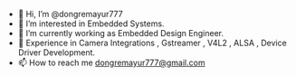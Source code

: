 - 👋 Hi, I’m @dongremayur777
- 👀 I’m interested in Embedded Systems.
- 🌱 I’m currently working as Embedded Design Engineer.
- 💞️ Experience in Camera Integrations , Gstreamer , V4L2 , ALSA , Device Driver Development.
- 📫 How to reach me dongremayur777@gmail.com

<!---
dongremayur777/dongremayur777 is a ✨ special ✨ repository because its `README.md` (this file) appears on your GitHub profile.
You can click the Preview link to take a look at your changes.
--->
